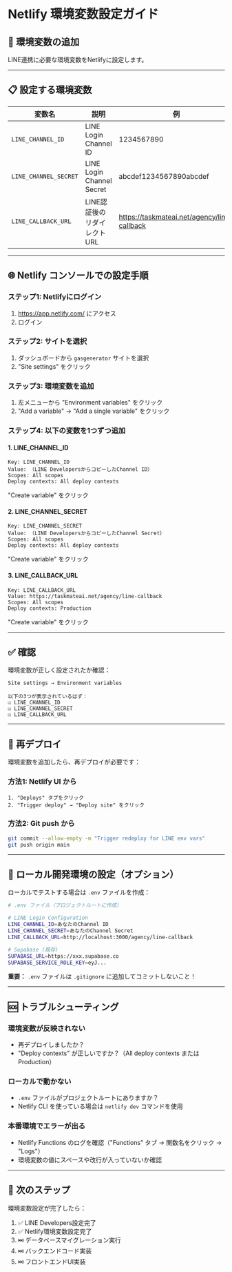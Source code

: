 # Netlify 環境変数設定ガイド

## 🔐 環境変数の追加

LINE連携に必要な環境変数をNetlifyに設定します。

---

## 📋 設定する環境変数

| 変数名 | 説明 | 例 |
|--------|------|-----|
| `LINE_CHANNEL_ID` | LINE Login Channel ID | 1234567890 |
| `LINE_CHANNEL_SECRET` | LINE Login Channel Secret | abcdef1234567890abcdef |
| `LINE_CALLBACK_URL` | LINE認証後のリダイレクトURL | https://taskmateai.net/agency/line-callback |

---

## 🌐 Netlify コンソールでの設定手順

### ステップ1: Netlifyにログイン

1. https://app.netlify.com/ にアクセス
2. ログイン

### ステップ2: サイトを選択

1. ダッシュボードから `gasgenerator` サイトを選択
2. "Site settings" をクリック

### ステップ3: 環境変数を追加

1. 左メニューから "Environment variables" をクリック
2. "Add a variable" → "Add a single variable" をクリック

### ステップ4: 以下の変数を1つずつ追加

#### 1. LINE_CHANNEL_ID
```
Key: LINE_CHANNEL_ID
Value: （LINE DevelopersからコピーしたChannel ID）
Scopes: All scopes
Deploy contexts: All deploy contexts
```
"Create variable" をクリック

#### 2. LINE_CHANNEL_SECRET
```
Key: LINE_CHANNEL_SECRET
Value: （LINE DevelopersからコピーしたChannel Secret）
Scopes: All scopes
Deploy contexts: All deploy contexts
```
"Create variable" をクリック

#### 3. LINE_CALLBACK_URL
```
Key: LINE_CALLBACK_URL
Value: https://taskmateai.net/agency/line-callback
Scopes: All scopes
Deploy contexts: Production
```
"Create variable" をクリック

---

## ✅ 確認

環境変数が正しく設定されたか確認：

```
Site settings → Environment variables

以下の3つが表示されているはず：
☑ LINE_CHANNEL_ID
☑ LINE_CHANNEL_SECRET
☑ LINE_CALLBACK_URL
```

---

## 🔄 再デプロイ

環境変数を追加したら、再デプロイが必要です：

### 方法1: Netlify UI から
```
1. "Deploys" タブをクリック
2. "Trigger deploy" → "Deploy site" をクリック
```

### 方法2: Git push から
```bash
git commit --allow-empty -m "Trigger redeploy for LINE env vars"
git push origin main
```

---

## 🧪 ローカル開発環境の設定（オプション）

ローカルでテストする場合は `.env` ファイルを作成：

```bash
# .env ファイル（プロジェクトルートに作成）

# LINE Login Configuration
LINE_CHANNEL_ID=あなたのChannel ID
LINE_CHANNEL_SECRET=あなたのChannel Secret
LINE_CALLBACK_URL=http://localhost:3000/agency/line-callback

# Supabase (既存)
SUPABASE_URL=https://xxx.supabase.co
SUPABASE_SERVICE_ROLE_KEY=eyJ...
```

**重要：** `.env` ファイルは `.gitignore` に追加してコミットしないこと！

---

## 🆘 トラブルシューティング

### 環境変数が反映されない
- 再デプロイしましたか？
- "Deploy contexts" が正しいですか？（All deploy contexts または Production）

### ローカルで動かない
- `.env` ファイルがプロジェクトルートにありますか？
- Netlify CLI を使っている場合は `netlify dev` コマンドを使用

### 本番環境でエラーが出る
- Netlify Functions のログを確認（"Functions" タブ → 関数名をクリック → "Logs"）
- 環境変数の値にスペースや改行が入っていないか確認

---

## 🚀 次のステップ

環境変数設定が完了したら：

1. ✅ LINE Developers設定完了
2. ✅ Netlify環境変数設定完了
3. ⏭️  データベースマイグレーション実行
4. ⏭️  バックエンドコード実装
5. ⏭️  フロントエンドUI実装
